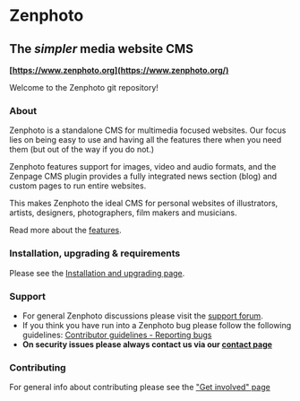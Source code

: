 Zenphoto
========
## The *simpler* media website CMS

**[https://www.zenphoto.org](https://www.zenphoto.org/)**

Welcome to the Zenphoto git repository!

### About

Zenphoto is a standalone CMS for multimedia focused websites. Our focus lies on being easy to use and having all the features there when you need them (but out of the way if you do not.)

Zenphoto features support for images, video and audio formats, and the Zenpage CMS plugin provides a fully integrated news section (blog) and custom pages to run entire websites.

This makes Zenphoto the ideal CMS for personal websites of illustrators, artists, designers, photographers, film makers and musicians.

Read more about the [features](https://www.zenphoto.org/news/features).

### Installation, upgrading & requirements

Please see the [Installation and upgrading page](https://www.zenphoto.org/news/installation-and-upgrading).


### Support

- For general Zenphoto discussions please visit the [support forum](www.zenphoto.org/support/).
- If you think you have run into a Zenphoto bug please follow the following guidelines:
[Contributor guidelines - Reporting bugs](https://www.zenphoto.org/news/general-contributor-guidelines#reporting-bugs)
- **On security issues please always contact us via our 
[contact page](https://www.zenphoto.org/pages/contact)**

### Contributing

For general info about contributing please see the ["Get involved" page](https://www.zenphoto.org/pages/get-involved)

